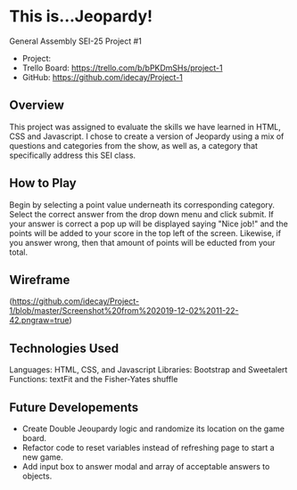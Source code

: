 # This is...Jeopardy!

General Assembly SEI-25 Project #1

- Project:
- Trello Board: https://trello.com/b/bPKDmSHs/project-1
- GitHub: https://github.com/idecay/Project-1

## Overview

This project was assigned to evaluate the skills we have learned in HTML, CSS and Javascript. I chose to create a version of Jeopardy using a mix of questions and categories from the show, as well as, a category that specifically address this SEI class.

## How to Play

Begin by selecting a point value underneath its corresponding category. Select the correct answer from the drop down menu and click submit. If your answer is correct a pop up will be displayed saying "Nice job!" and the points will be added to your score in the top left of the screen. Likewise, if you answer wrong, then that amount of points will be educted from your total.

## Wireframe

(https://github.com/idecay/Project-1/blob/master/Screenshot%20from%202019-12-02%2011-22-42.pngraw=true)

## Technologies Used

Languages: HTML, CSS, and Javascript
Libraries: Bootstrap and Sweetalert
Functions: textFit and the Fisher-Yates shuffle

## Future Developements

- Create Double Jeoupardy logic and randomize its location on the game board.
- Refactor code to reset variables instead of refreshing page to start a new game.
- Add input box to answer modal and array of acceptable answers to objects.
